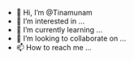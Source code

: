 - 👋 Hi, I’m @Tinamunam
- 👀 I’m interested in ...
- 🌱 I’m currently learning ...
- 💞️ I’m looking to collaborate on ...
- 📫 How to reach me ...

<!---
Tinamunam/Tinamunam is a ✨ special ✨ repository because its `README.md` (this file) appears on your GitHub profile.
You can click the Preview link to take a look at your changes.
--->
